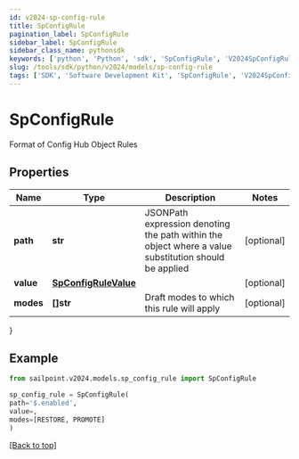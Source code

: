 ```yaml
---
id: v2024-sp-config-rule
title: SpConfigRule
pagination_label: SpConfigRule
sidebar_label: SpConfigRule
sidebar_class_name: pythonsdk
keywords: ['python', 'Python', 'sdk', 'SpConfigRule', 'V2024SpConfigRule'] 
slug: /tools/sdk/python/v2024/models/sp-config-rule
tags: ['SDK', 'Software Development Kit', 'SpConfigRule', 'V2024SpConfigRule']
---
```


# SpConfigRule

Format of Config Hub Object Rules

## Properties

Name | Type | Description | Notes
------------ | ------------- | ------------- | -------------
**path** | **str** | JSONPath expression denoting the path within the object where a value substitution should be applied | [optional] 
**value** | [**SpConfigRuleValue**](sp-config-rule-value) |  | [optional] 
**modes** | **[]str** | Draft modes to which this rule will apply | [optional] 
}

## Example

```python
from sailpoint.v2024.models.sp_config_rule import SpConfigRule

sp_config_rule = SpConfigRule(
path='$.enabled',
value=,
modes=[RESTORE, PROMOTE]
)

```
[[Back to top]](#) 

